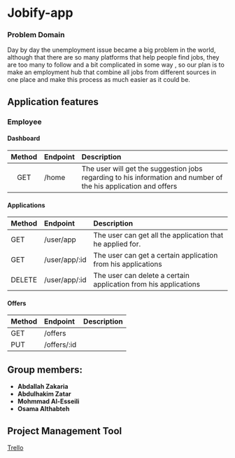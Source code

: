 # Jobify-app



### Problem Domain

Day by day the unemployment issue became a big problem in the world, although that there are so many platforms that help people find jobs, they are too many to follow and a bit complicated in some way , so our plan is to make an employment hub that combine all jobs from different sources in one place and make this process as much easier as it could be.

## Application features

### Employee

#### Dashboard

| Method | Endpoint | Description  |
| :---: | :--- | :--- |
| GET | /home | The user will get the suggestion jobs regarding to his information and number of the his application and offers  |

#### Applications

| Method | Endpoint | Description |
| :--- | :--- | :--- |
| GET | /user/app | The user can get all the application that he applied for. |
| GET | /user/app/:id | The user can get a certain application from his applications  |
| DELETE | /user/app/:id | The user can delete a certain application from his applications  |

#### Offers

| Method  | Endpoint | Description  |
| :--- | :--- | :--- |
| GET | /offers |  |
| PUT | /offers/:id |  |

## Group members:

* **Abdallah Zakaria**
* **Abdulhakim Zatar**
* **Mohmmad Al-Esseili**
* **Osama Althabteh**

 

## Project Management Tool

[Trello](https://trello.com/invite/b/qdMApvNd/146e1a2ec506e1d8b85d87decc563a76/englopers-jobify-v2)

